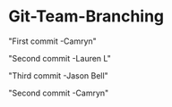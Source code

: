 # Git-Team-Branching

"First commit -Camryn"

"Second commit -Lauren L"

"Third commit -Jason Bell"

"Second commit -Camryn"
